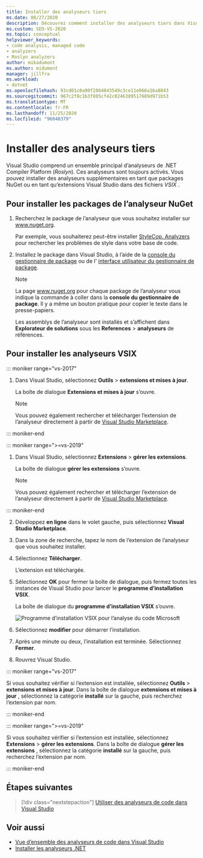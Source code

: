 ```yaml
---
title: Installer des analyseurs tiers
ms.date: 08/27/2020
description: Découvrez comment installer des analyseurs tiers dans Visual Studio. Consultez Comment installer des analyseurs dans les fichiers. vsix et les packages de l’analyseur NuGet.
ms.custom: SEO-VS-2020
ms.topic: conceptual
helpviewer_keywords:
- code analysis, managed code
- analyzers
- Roslyn analyzers
author: mikadumont
ms.author: midumont
manager: jillfra
ms.workload:
- dotnet
ms.openlocfilehash: 93cd01c0a90f2864843549c3ce11e066a16a8843
ms.sourcegitcommit: 967c2f8c1b3f805cf42c0246389517689d971b53
ms.translationtype: MT
ms.contentlocale: fr-FR
ms.lasthandoff: 11/25/2020
ms.locfileid: "96040379"
---
```

# <a name="install-third-party-analyzers"></a>Installer des analyseurs tiers

Visual Studio comprend un ensemble principal d’analyseurs de .NET Compiler Platform (*Roslyn*). Ces analyseurs sont toujours activés. Vous pouvez installer des analyseurs supplémentaires en tant que packages NuGet ou en tant qu’extensions Visual Studio dans des fichiers *VSIX* .

## <a name="to-install-nuget-analyzer-packages"></a>Pour installer les packages de l’analyseur NuGet

1. Recherchez le package de l’analyseur que vous souhaitez installer sur www.nuget.org.

   Par exemple, vous souhaiterez peut-être installer [StyleCop. Analyzers](https://www.nuget.org/packages/stylecop.analyzers/) pour rechercher les problèmes de style dans votre base de code.

2. Installez le package dans Visual Studio, à l’aide de la [console du gestionnaire de package](/nuget/quickstart/install-and-use-a-package-in-visual-studio#package-manager-console) ou de l' [interface utilisateur du gestionnaire de package](/nuget/quickstart/install-and-use-a-package-in-visual-studio#package-manager-console).

   > [!NOTE]
   > La page www.nuget.org pour chaque package de l’analyseur vous indique la commande à coller dans la **console du gestionnaire de package**. Il y a même un bouton pratique pour copier le texte dans le presse-papiers.

   Les assemblys de l’analyseur sont installés et s’affichent dans **Explorateur de solutions** sous les **References**  >  **analyseurs** de références.

## <a name="to-install-vsix-analyzers"></a>Pour installer les analyseurs VSIX

::: moniker range="vs-2017"

1. Dans Visual Studio, sélectionnez **Outils** > **extensions et mises à jour**.

   La boîte de dialogue **Extensions et mises à jour** s’ouvre.

   > [!NOTE]
   > Vous pouvez également rechercher et télécharger l’extension de l’analyseur directement à partir de [Visual Studio Marketplace](https://marketplace.visualstudio.com).

::: moniker-end

::: moniker range=">=vs-2019"

1. Dans Visual Studio, sélectionnez **Extensions** > **gérer les extensions**.

   La boîte de dialogue **gérer les extensions** s’ouvre.

   > [!NOTE]
   > Vous pouvez également rechercher et télécharger l’extension de l’analyseur directement à partir de [Visual Studio Marketplace](https://marketplace.visualstudio.com).

::: moniker-end

2. Développez **en ligne** dans le volet gauche, puis sélectionnez **Visual Studio Marketplace**.

3. Dans la zone de recherche, tapez le nom de l’extension de l’analyseur que vous souhaitez installer.

4. Sélectionnez **Télécharger**.

   L’extension est téléchargée.

5. Sélectionnez **OK** pour fermer la boîte de dialogue, puis fermez toutes les instances de Visual Studio pour lancer le **programme d’installation VSIX**.

   La boîte de dialogue du **programme d’installation VSIX** s’ouvre.

   ![Programme d’installation VSIX pour l’analyse du code Microsoft](media/vsix-installer-code-analysis.png)

6. Sélectionnez **modifier** pour démarrer l’installation.

7. Après une minute ou deux, l’installation est terminée. Sélectionnez **Fermer**.

8. Rouvrez Visual Studio.

::: moniker range="vs-2017"

Si vous souhaitez vérifier si l’extension est installée, sélectionnez **Outils**  >  **extensions et mises à jour**. Dans la boîte de dialogue **extensions et mises à jour** , sélectionnez la catégorie **installé** sur la gauche, puis recherchez l’extension par nom.

::: moniker-end

::: moniker range=">=vs-2019"

Si vous souhaitez vérifier si l’extension est installée, sélectionnez **Extensions**  >  **gérer les extensions**. Dans la boîte de dialogue **gérer les extensions** , sélectionnez la catégorie **installé** sur la gauche, puis recherchez l’extension par nom.

::: moniker-end

## <a name="next-steps"></a>Étapes suivantes

> [!div class="nextstepaction"]
> [Utiliser des analyseurs de code dans Visual Studio](../code-quality/use-roslyn-analyzers.md)

## <a name="see-also"></a>Voir aussi

- [Vue d’ensemble des analyseurs de code dans Visual Studio](../code-quality/roslyn-analyzers-overview.md)
- [Installer les analyseurs .NET](../code-quality/install-net-analyzers.md)

